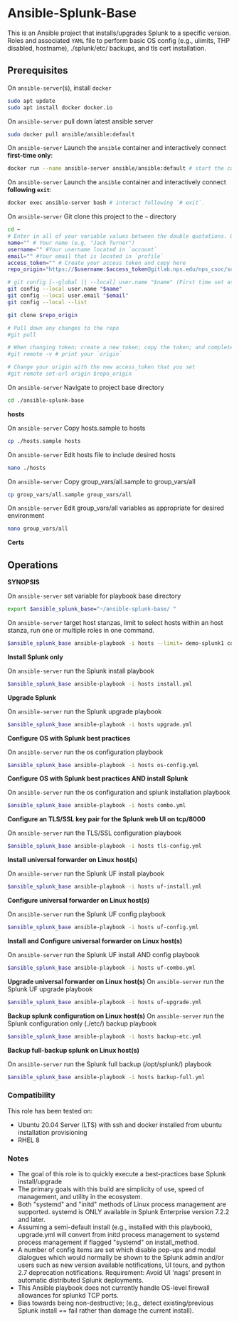 # Ansible-Splunk-Base

This is an Ansible project that installs/upgrades Splunk to a specific version. Roles and associated `YAML` file to perform basic OS config (e.g., ulimits, THP disabled, hostname), ./splunk/etc/ backups, and tls cert installation.

## Prerequisites

On `ansible-server`(s), install `docker`

```bash
sudo apt update
sudo apt install docker docker.io
```

On `ansible-server` pull down latest ansible server

```bash
sudo docker pull ansible/ansible:default
```

On `ansible-server` Launch the `ansible` container and interactively connect **first-time only**:

```bash
docker run --name ansible-server ansible/ansible:default # start the container.
```

On `ansible-server` Launch the `ansible` container and interactively connect **following `exit`**:

```bash
docker exec ansible-server bash # interact following `# exit`.
```

On `ansible-server` Git clone this project to the `~` directory

```bash
cd ~
# Enter in all of your variable values between the double quotations. Obtain the values from https://github.com
name="" # Your name (e.g, "Jack Turner")
username="" #Your username located in `account`
email="" #Your email that is located in `profile`
access_token="" # Create your access token and copy here
repo_origin="https://$username:$access_token@gitlab.nps.edu/nps_csoc/socaas-splunk.git"

# git config [--global || --local] user.name "$name" (First time set as --global; we will change later)
git config --local user.name "$name"
git config --local user.email "$email"
git config --local --list

git clone $repo_origin

# Pull down any changes to the repo
#git pull

# When changing token; create a new token; copy the token; and complete the following
#git remote -v # print your `origin`

# Change your origin with the new access_token that you set
#git remote set-url origin $repo_origin

```

On `ansible-server` Navigate to project base directory

```bash
cd ./ansible-splunk-base		
``` 

**hosts**

On `ansible-server` Copy hosts.sample to hosts

```bash
cp ./hosts.sample hosts
```

On `ansible-server` Edit hosts file to include desired hosts

```bash
nano ./hosts
```

On `ansible-server` Copy group_vars/all.sample to group_vars/all

```bash
cp group_vars/all.sample group_vars/all
```

On `ansible-server` Edit group_vars/all variables as appropriate for desired environment

```bash
nano group_vars/all
```

**Certs**



## Operations

**SYNOPSIS**

On `ansible-server` set variable for playbook base directory

```bash
export $ansible_splunk_base="~/ansible-splunk-base/ "
```

On `ansible-server` target host stanzas, limit to select hosts within an host stanza, run one or multiple roles in one command.

```bash
$ansible_splunk_base ansible-playbook -i hosts --limit= demo-splunk1 combo.yml tls-config.yml
```

**Install Splunk only**

On `ansible-server` run the Splunk install playbook

```bash
$ansible_splunk_base ansible-playbook -i hosts install.yml
```

**Upgrade Splunk**

On `ansible-server` run the Splunk upgrade playbook

```bash
$ansible_splunk_base ansible-playbook -i hosts upgrade.yml
```

**Configure OS with Splunk best practices**

On `ansible-server` run the os configuration playbook

```bash
$ansible_splunk_base ansible-playbook -i hosts os-config.yml
```

**Configure OS with Splunk best practices AND install Splunk**

On `ansible-server` run the os configuration and splunk installation playbook

```bash
$ansible_splunk_base ansible-playbook -i hosts combo.yml	
```

**Configure an TLS/SSL key pair for the Splunk web UI on tcp/8000**

On `ansible-server` run the TLS/SSL configuration playbook

```bash
$ansible_splunk_base ansible-playbook -i hosts tls-config.yml						
```

**Install universal forwarder on Linux host(s)**

On `ansible-server` run the Splunk UF install playbook

```bash
$ansible_splunk_base ansible-playbook -i hosts uf-install.yml
```

**Configure universal forwarder on Linux host(s)**

On `ansible-server` run the Splunk UF config playbook

```bash
$ansible_splunk_base ansible-playbook -i hosts uf-config.yml
```

**Install and Configure universal forwarder on Linux host(s)**

On `ansible-server` run the Splunk UF install AND config playbook

```bash
$ansible_splunk_base ansible-playbook -i hosts uf-combo.yml	
```

**Upgrade universal forwarder on Linux host(s)**
On `ansible-server` run the Splunk UF upgrade playbook

```bash
$ansible_splunk_base ansible-playbook -i hosts uf-upgrade.yml					
```

**Backup splunk configuration on Linux host(s)**
On `ansible-server` run the Splunk configuration only (./etc/) backup playbook

```bash
$ansible_splunk_base ansible-playbook -i hosts backup-etc.yml
```
**Backup full-backup splunk on Linux host(s)**

On `ansible-server` run the Splunk full backup (/opt/splunk/) playbook

```bash
$ansible_splunk_base ansible-playbook -i hosts backup-full.yml		
```

### Compatibility

This role has been tested on:

- Ubuntu 20.04 Server (LTS) with ssh and docker installed from ubuntu installation provisioning
- RHEL 8


### Notes

- The goal of this role is to quickly execute a best-practices base Splunk install/upgrade
- The primary goals with this build are simplicity of use, speed of management, and utility in the ecosystem.
- Both "systemd" and "initd" methods of Linux process management are supported. systemd is ONLY available in Splunk Enterprise version 7.2.2 and later. 
- Assuming a semi-default install (e.g., installed with this playbook), upgrade.yml will convert from initd process management to systemd process management if flagged "systemd" on install_method.
- A number of config items are set which disable pop-ups and modal dialogues which would normally be shown to the Splunk admin and/or users such as new version available notifications, UI tours, and python 2.7 deprecation notifications. Requirement: Avoid UI 'nags' present in automatic distributed Splunk deployments.
- This Ansible playbook does not currently handle OS-level firewall allowances for splunkd TCP ports.
- Bias towards being non-destructive; (e.g., detect existing/previous Splunk install == fail rather than damage the current install).